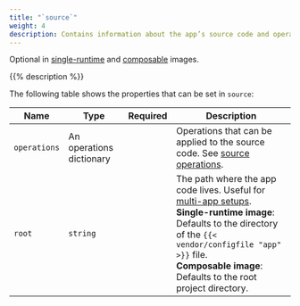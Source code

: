 ```yaml
---
title: "`source`"
weight: 4
description: Contains information about the app’s source code and operations that can be run on it.
---
```


Optional in [single-runtime](/create-apps/app-reference/single-runtime-image.md#top-level-properties) and [composable](/create-apps/app-reference/composable-image.md#top-level-properties) images.

{{% description %}}

The following table shows the properties that can be set in `source`:


| Name         | Type                     | Required | Description                                                                                                                                                      |
| ------------ | ------------------------ | -------- |------------------------------------------------------------------------------------------------------------------------------------------------------------------|
| `operations` | An operations dictionary |          | Operations that can be applied to the source code. See [source operations](/create-apps/source-operations.md).                                                              |
| `root`       | `string`                 |          | The path where the app code lives. Useful for [multi-app setups](/create-apps/multi-app/_index.md). <BR>**Single-runtime image**: Defaults to the directory of the `{{< vendor/configfile "app" >}}` file. <BR>**Composable image**: Defaults to the root project directory. |
